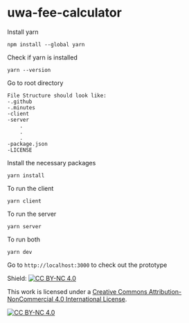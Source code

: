 # uwa-fee-calculator

Install yarn

    npm install --global yarn

Check if yarn is installed

    yarn --version

Go to root directory

    File Structure should look like:
    -.github
    -.minutes
    -client
    -server
        .
        .
        .
    -package.json
    -LICENSE

Install the necessary packages

    yarn install

To run the client

    yarn client

To run the server

    yarn server

To run both

    yarn dev

Go to `http://localhost:3000` to check out the prototype

Shield: [![CC BY-NC 4.0][cc-by-nc-shield]][cc-by-nc]

This work is licensed under a
[Creative Commons Attribution-NonCommercial 4.0 International License][cc-by-nc].

[![CC BY-NC 4.0][cc-by-nc-image]][cc-by-nc]

[cc-by-nc]: https://creativecommons.org/licenses/by-nc/4.0/
[cc-by-nc-image]: https://i.creativecommons.org/l/by-nc/4.0/88x31.png
[cc-by-nc-shield]: https://img.shields.io/badge/License-CC%20BY--NC%204.0-lightgrey.svg
